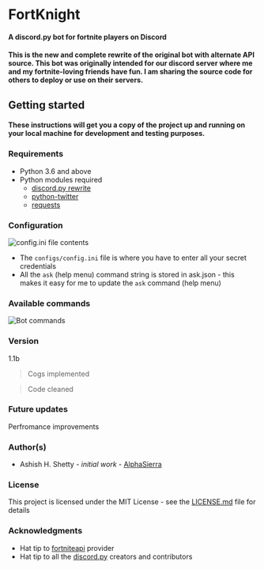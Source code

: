 # FortKnight 
#### A discord.py bot for fortnite players on Discord
#### This is the new and complete rewrite of the original bot with alternate API source. This bot was originally intended for our discord server where me and my fortnite-loving friends have fun. I am sharing the source code for others to deploy or use on their servers.

## Getting started
#### These instructions will get you a copy of the project up and running on your local machine for development and testing purposes.

### Requirements
* Python 3.6 and above
* Python modules required
	* [discord.py rewrite](https://github.com/Rapptz/discord.py/tree/rewrite)
	* [python-twitter](https://github.com/bear/python-twitter)
	* [requests](http://docs.python-requests.org/en/master/)

### Configuration
![`config.ini` file contents](https://i.imgur.com/gHSTUp9.png)
* The `configs/config.ini` file is where you have to enter all your secret credentials 
* All the `ask` (help menu) command string is stored in ask.json - this makes it easy for me to update the `ask` command (help menu)

### Available commands
![Bot commands](https://i.imgur.com/seZdAjW.png)

### Version
1.1b
> Cogs implemented

> Code cleaned

### Future updates
Perfromance improvements

### Author(s)
* Ashish H. Shetty - *initial work* - [AlphaSierra](https://github.com/Shetty073/)

### License
This project is licensed under the MIT License - see the [LICENSE.md](https://raw.githubusercontent.com/Shetty073/fortKnight/master/LICENSE.md) file for details

### Acknowledgments
* Hat tip to [fortniteapi](https://fortniteapi.com/) provider
* Hat tip to all the [discord.py](https://github.com/Rapptz/discord.py/tree/rewrite) creators and contributors
